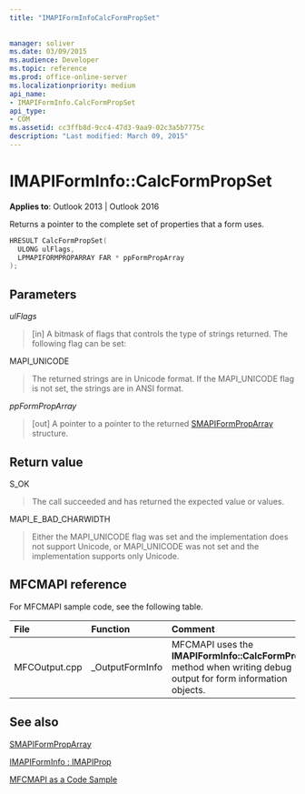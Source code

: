 ```yaml
---
title: "IMAPIFormInfoCalcFormPropSet"
 
 
manager: soliver
ms.date: 03/09/2015
ms.audience: Developer
ms.topic: reference
ms.prod: office-online-server
ms.localizationpriority: medium
api_name:
- IMAPIFormInfo.CalcFormPropSet
api_type:
- COM
ms.assetid: cc3ffb8d-9cc4-47d3-9aa9-02c3a5b7775c
description: "Last modified: March 09, 2015"
---
```


# IMAPIFormInfo::CalcFormPropSet

  
  
**Applies to**: Outlook 2013 | Outlook 2016 
  
Returns a pointer to the complete set of properties that a form uses.
  
```cpp
HRESULT CalcFormPropSet(
  ULONG ulFlags,
  LPMAPIFORMPROPARRAY FAR * ppFormPropArray
);
```

## Parameters

 _ulFlags_
  
> [in] A bitmask of flags that controls the type of strings returned. The following flag can be set:
    
MAPI_UNICODE 
  
> The returned strings are in Unicode format. If the MAPI_UNICODE flag is not set, the strings are in ANSI format.
    
 _ppFormPropArray_
  
> [out] A pointer to a pointer to the returned [SMAPIFormPropArray](smapiformproparray.md) structure. 
    
## Return value

S_OK 
  
> The call succeeded and has returned the expected value or values.
    
MAPI_E_BAD_CHARWIDTH 
  
> Either the MAPI_UNICODE flag was set and the implementation does not support Unicode, or MAPI_UNICODE was not set and the implementation supports only Unicode.
    
## MFCMAPI reference

For MFCMAPI sample code, see the following table.
  
|**File**|**Function**|**Comment**|
|:-----|:-----|:-----|
|MFCOutput.cpp  <br/> |_OutputFormInfo  <br/> |MFCMAPI uses the **IMAPIFormInfo::CalcFormPropSet** method when writing debug output for form information objects.  <br/> |
   
## See also



[SMAPIFormPropArray](smapiformproparray.md)
  
[IMAPIFormInfo : IMAPIProp](imapiforminfoimapiprop.md)


[MFCMAPI as a Code Sample](mfcmapi-as-a-code-sample.md)

